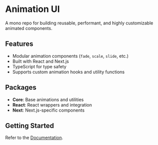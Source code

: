 # Animation UI

A mono repo for building reusable, performant, and highly customizable animated components.

## Features

- Modular animation components (`fade`, `scale`, `slide`, etc.)
- Built with React and Next.js
- TypeScript for type safety
- Supports custom animation hooks and utility functions

## Packages

- **Core**: Base animations and utilities
- **React**: React wrappers and integration
- **Next**: Next.js-specific components

## Getting Started

Refer to the [Documentation](./docs/getting-started.mdx).
